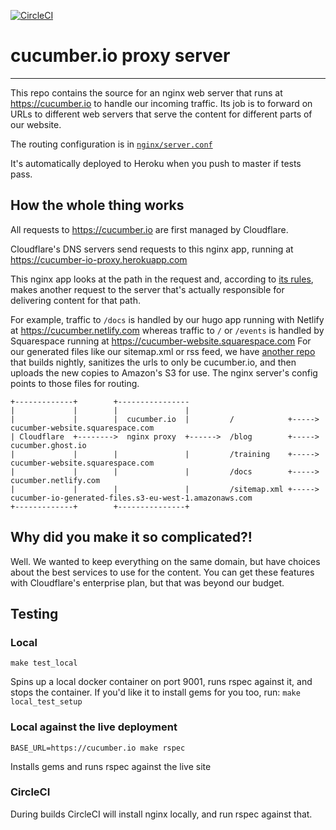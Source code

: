 [![CircleCI](https://circleci.com/gh/cucumber/cucumber.io/tree/master.svg?style=svg)](https://circleci.com/gh/cucumber/cucumber.io/tree/master)

# cucumber.io proxy server
------------------------

This repo contains the source for an nginx web server that runs at https://cucumber.io to handle our incoming traffic. Its
job is to forward on URLs to different web servers that serve the content for different parts of our website.

The routing configuration is in [`nginx/server.conf`](https://github.com/cucumber/cucumber.io/blob/master/nginx/server.conf)

It's automatically deployed to Heroku when you push to master if tests pass.

## How the whole thing works

All requests to https://cucumber.io are first managed by Cloudflare.

Cloudflare's DNS servers send requests to this nginx app, running at https://cucumber-io-proxy.herokuapp.com

This nginx app looks at the path in the request and, according to [its rules](https://github.com/cucumber/cucumber.io/blob/master/nginx/server.conf), makes another request to the server that's actually responsible for delivering content for that path.

For example, traffic to `/docs` is handled by our hugo app running with Netlify at https://cucumber.netlify.com whereas traffic to `/` or `/events` is handled by Squarespace running at https://cucumber-website.squarespace.com For our generated files like our sitemap.xml or rss feed, we have [another repo](https://github.com/cucumber/cucumber.io-file-generator) that builds nightly, sanitizes the urls to only be cucumber.io, and then uploads the new copies to Amazon's S3 for use. The nginx server's config points to those files for routing.

```
+-------------+        +----------------
|             |        |               |
|             |        |  cucumber.io  |         /            +----->   cucumber-website.squarespace.com
| Cloudflare  +-------->  nginx proxy  +------>  /blog        +----->   cucumber.ghost.io
|             |        |               |         /training    +----->   cucumber-website.squarespace.com
|             |        |               |         /docs        +----->   cucumber.netlify.com
|             |        |               |         /sitemap.xml +----->   cucumber-io-generated-files.s3-eu-west-1.amazonaws.com
+-------------+        +---------------+
```

## Why did you make it so complicated?!

Well. We wanted to keep everything on the same domain, but have choices about the best services to use for the content. You can get these features with Cloudflare's enterprise plan, but that was beyond our budget.

## Testing

### Local

`make test_local`

Spins up a local docker container on port 9001, runs rspec against it, and stops the container. If you'd like it to install gems for you too, run: `make local_test_setup`

### Local against the live deployment

`BASE_URL=https://cucumber.io make rspec`

Installs gems and runs rspec against the live site

### CircleCI

During builds CircleCI will install nginx locally, and run rspec against that.
